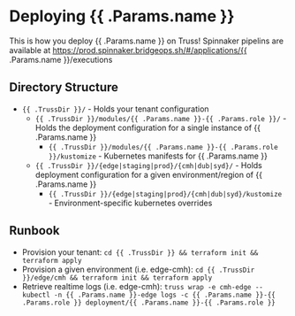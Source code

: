 # Deploying {{ .Params.name }}

This is how you deploy {{ .Params.name }} on Truss! Spinnaker pipelins are available at https://prod.spinnaker.bridgeops.sh/#/applications/{{ .Params.name }}/executions

## Directory Structure

- `{{ .TrussDir }}/` - Holds your tenant configuration
  - `{{ .TrussDir }}/modules/{{ .Params.name }}-{{ .Params.role }}/` - Holds the deployment configuration for a single instance of {{ .Params.name }}
    - `{{ .TrussDir }}/modules/{{ .Params.name }}-{{ .Params.role }}/kustomize` - Kubernetes manifests for {{ .Params.name }}
  - `{{ .TrussDir }}/{edge|staging|prod}/{cmh|dub|syd}/` - Holds deployment configuration for a given environment/region of {{ .Params.name }}
    - `{{ .TrussDir }}/{edge|staging|prod}/{cmh|dub|syd}/kustomize` - Environment-specific kubernetes overrides

## Runbook

- Provision your tenant: `cd {{ .TrussDir }} && terraform init && terraform apply`
- Provision a given environment (i.e. edge-cmh): `cd {{ .TrussDir }}/edge/cmh && terraform init && terraform apply`
- Retrieve realtime logs (i.e. edge-cmh): `truss wrap -e cmh-edge -- kubectl -n {{ .Params.name }}-edge logs -c {{ .Params.name }}-{{ .Params.role }} deployment/{{ .Params.name }}-{{ .Params.role }}`